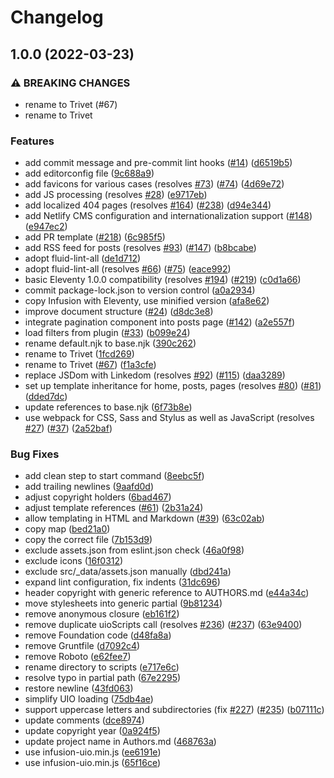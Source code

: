 # Changelog

## 1.0.0 (2022-03-23)


### ⚠ BREAKING CHANGES

* rename to Trivet (#67)
* rename to Trivet

### Features

* add commit message and pre-commit lint hooks ([#14](https://github.com/fluid-project/trivet/issues/14)) ([d6519b5](https://github.com/fluid-project/trivet/commit/d6519b5636404b880b5a1cdd170c714fa1a6951c))
* add editorconfig file ([9c688a9](https://github.com/fluid-project/trivet/commit/9c688a997751694b9d02bafe440bf0bf02f804d6))
* add favicons for various cases (resolves [#73](https://github.com/fluid-project/trivet/issues/73)) ([#74](https://github.com/fluid-project/trivet/issues/74)) ([4d69e72](https://github.com/fluid-project/trivet/commit/4d69e72c55ca5e557a2fd4e169fc8d282dbea980))
* add JS processing (resolves [#28](https://github.com/fluid-project/trivet/issues/28)) ([e9717eb](https://github.com/fluid-project/trivet/commit/e9717eba64809935193628c4e4ec5ed3cba682ec))
* add localized 404 pages (resolves [#164](https://github.com/fluid-project/trivet/issues/164)) ([#238](https://github.com/fluid-project/trivet/issues/238)) ([d94e344](https://github.com/fluid-project/trivet/commit/d94e344066db739cfb0b75140d0baa951998819a))
* add Netlify CMS configuration and internationalization support ([#148](https://github.com/fluid-project/trivet/issues/148)) ([e947ec2](https://github.com/fluid-project/trivet/commit/e947ec2dee58aed592dd7e9e9352d6d1b25dda59))
* add PR template ([#218](https://github.com/fluid-project/trivet/issues/218)) ([6c985f5](https://github.com/fluid-project/trivet/commit/6c985f558ffedcdd6027e9b94c4585625b531a53))
* add RSS feed for posts (resolves [#93](https://github.com/fluid-project/trivet/issues/93)) ([#147](https://github.com/fluid-project/trivet/issues/147)) ([b8bcabe](https://github.com/fluid-project/trivet/commit/b8bcabe791090e7d9140c4a1640b45e076f8accc))
* adopt fluid-lint-all ([de1d712](https://github.com/fluid-project/trivet/commit/de1d7123841eec597c0c723445ab06e5b8e682c6))
* adopt fluid-lint-all (resolves [#66](https://github.com/fluid-project/trivet/issues/66)) ([#75](https://github.com/fluid-project/trivet/issues/75)) ([eace992](https://github.com/fluid-project/trivet/commit/eace992e85e4a16b3d50510a45feb57f3a712bcd))
* basic Eleventy 1.0.0 compatibility (resolves [#194](https://github.com/fluid-project/trivet/issues/194)) ([#219](https://github.com/fluid-project/trivet/issues/219)) ([c0d1a66](https://github.com/fluid-project/trivet/commit/c0d1a666056950a5a4c4af75ffab692cccd077bf))
* commit package-lock.json to version control ([a0a2934](https://github.com/fluid-project/trivet/commit/a0a2934399f66f5bcea9ff35e023e76e96344530))
* copy Infusion with Eleventy, use minified version ([afa8e62](https://github.com/fluid-project/trivet/commit/afa8e629c2fc4558c3fc4dda6f3afd13609deb50))
* improve document structure ([#24](https://github.com/fluid-project/trivet/issues/24)) ([d8dc3e8](https://github.com/fluid-project/trivet/commit/d8dc3e878e086d4defbd7012b349faf7ace1881d))
* integrate pagination component into posts page ([#142](https://github.com/fluid-project/trivet/issues/142)) ([a2e557f](https://github.com/fluid-project/trivet/commit/a2e557f3d1dade5ea7cb49622acaebfc877d501c))
* load filters from plugin ([#33](https://github.com/fluid-project/trivet/issues/33)) ([b099e24](https://github.com/fluid-project/trivet/commit/b099e242242ad0cdb809fb965a080f220d323d8f))
* rename default.njk to base.njk ([390c262](https://github.com/fluid-project/trivet/commit/390c262eccbb2c4bd915559f998a4d5bcbd315ea))
* rename to Trivet ([1fcd269](https://github.com/fluid-project/trivet/commit/1fcd269cbb9a381100b21037ffc90c6b9b242107))
* rename to Trivet ([#67](https://github.com/fluid-project/trivet/issues/67)) ([f1a3cfe](https://github.com/fluid-project/trivet/commit/f1a3cfe53cfbcc26c2317c49aef7da41689778c4))
* replace JSDom with Linkedom (resolves [#92](https://github.com/fluid-project/trivet/issues/92)) ([#115](https://github.com/fluid-project/trivet/issues/115)) ([daa3289](https://github.com/fluid-project/trivet/commit/daa3289974b5829a926b6f474185725e1e056171))
* set up template inheritance for home, posts, pages (resolves [#80](https://github.com/fluid-project/trivet/issues/80)) ([#81](https://github.com/fluid-project/trivet/issues/81)) ([dded7dc](https://github.com/fluid-project/trivet/commit/dded7dc2b27315a79bf079eb89eace843f0fd990))
* update references to base.njk ([6f73b8e](https://github.com/fluid-project/trivet/commit/6f73b8ed1171ac076afb3576afcb471d639cb8bf))
* use webpack for CSS, Sass and Stylus as well as JavaScript (resolves [#27](https://github.com/fluid-project/trivet/issues/27)) ([#37](https://github.com/fluid-project/trivet/issues/37)) ([2a52baf](https://github.com/fluid-project/trivet/commit/2a52bafdc1ae7703c13bc91731b95078a77bbf2f))


### Bug Fixes

* add clean step to start command ([8eebc5f](https://github.com/fluid-project/trivet/commit/8eebc5f514889d9aaaef54153fdc4ec7a623f769))
* add trailing newlines ([9aafd0d](https://github.com/fluid-project/trivet/commit/9aafd0d15e15179796e30ef1a4968595010c2f49))
* adjust copyright holders ([6bad467](https://github.com/fluid-project/trivet/commit/6bad46733b583e948a542016b7b50b5266b14363))
* adjust template references ([#61](https://github.com/fluid-project/trivet/issues/61)) ([2b31a24](https://github.com/fluid-project/trivet/commit/2b31a24fbba77d4aa58a6ea618cd8f5ab5e1e834))
* allow templating in HTML and Markdown ([#39](https://github.com/fluid-project/trivet/issues/39)) ([63c02ab](https://github.com/fluid-project/trivet/commit/63c02abd23196dc13ad3acc376092666ff761068))
* copy map ([bed21a0](https://github.com/fluid-project/trivet/commit/bed21a0c140975f417ae1a612d8d4e31d8a919e0))
* copy the correct file ([7b153d9](https://github.com/fluid-project/trivet/commit/7b153d9d53b69290c0f035f9adfe7ebfa6f66afb))
* exclude assets.json from eslint.json check ([46a0f98](https://github.com/fluid-project/trivet/commit/46a0f98708af70361c1d849b1d708a514063df8e))
* exclude icons ([16f0312](https://github.com/fluid-project/trivet/commit/16f0312c9b345341beed170bf61c2a37d68aff4a))
* exclude src/_data/assets.json manually ([dbd241a](https://github.com/fluid-project/trivet/commit/dbd241a0d8549858ef570668d1e987b350d9efaa))
* expand lint configuration, fix indents ([31dc696](https://github.com/fluid-project/trivet/commit/31dc696457a75c6704d3dfba8e29fd228c5feb42))
* header copyright with generic reference to AUTHORS.md ([e44a34c](https://github.com/fluid-project/trivet/commit/e44a34c5c3ec2d31819fe3e0dc062d774384dcd7))
* move stylesheets into generic partial ([9b81234](https://github.com/fluid-project/trivet/commit/9b81234440bf0314b366b54614b0feb53ec38aae))
* remove anonymous closure ([eb161f2](https://github.com/fluid-project/trivet/commit/eb161f2b95c5a7e300965a4e8d8e2728e1f26d25))
* remove duplicate uioScripts call (resolves [#236](https://github.com/fluid-project/trivet/issues/236)) ([#237](https://github.com/fluid-project/trivet/issues/237)) ([63e9400](https://github.com/fluid-project/trivet/commit/63e94005db580ffc58b8aa862f0f8719d35cf270))
* remove Foundation code ([d48fa8a](https://github.com/fluid-project/trivet/commit/d48fa8a549548634be439b17e37ae8a1af0cabaf))
* remove Gruntfile ([d7092c4](https://github.com/fluid-project/trivet/commit/d7092c49c48d8897b5d5a67d9d394408bcd5df51))
* remove Roboto ([e62fee7](https://github.com/fluid-project/trivet/commit/e62fee7d8b2fa421e3335f6c1ff38028d04c39bd))
* rename directory to scripts ([e717e6c](https://github.com/fluid-project/trivet/commit/e717e6c24ee8a2b3c95e9671cde3fe0967fc88f2))
* resolve typo in partial path ([67e2295](https://github.com/fluid-project/trivet/commit/67e2295bae9a2e0e38990a5be6f3caa46eda94e4))
* restore newline ([43fd063](https://github.com/fluid-project/trivet/commit/43fd0633da012fbc06a0a697516d8dea9608c03a))
* simplify UIO loading ([75db4ae](https://github.com/fluid-project/trivet/commit/75db4aea50f27673bf7f0b08420242ae57085744))
* support uppercase letters and subdirectories (fix [#227](https://github.com/fluid-project/trivet/issues/227)) ([#235](https://github.com/fluid-project/trivet/issues/235)) ([b07111c](https://github.com/fluid-project/trivet/commit/b07111c8eef8dcb7eeba0d3f88cadc4699f2e19d))
* update comments ([dce8974](https://github.com/fluid-project/trivet/commit/dce89747063eddf101568124c9df4b150618deb2))
* update copyright year ([0a924f5](https://github.com/fluid-project/trivet/commit/0a924f50c8b3fd965a5f8e89095a224286186a32))
* update project name in Authors.md ([468763a](https://github.com/fluid-project/trivet/commit/468763aff430ab2de382624a49fbce9afa46c594))
* use infusion-uio.min.js ([ee6191e](https://github.com/fluid-project/trivet/commit/ee6191ef9c54e6b3233af3d4c2cddfeaf46889c8))
* use infusion-uio.min.js ([65f16ce](https://github.com/fluid-project/trivet/commit/65f16ce343ecababbfd143453391be9200d613db))
